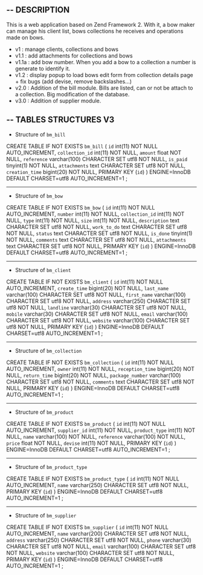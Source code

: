 --
DESCRIPTION
--
This is a web application based on Zend Framework 2.
With it, a bow maker can manage his client list, bows collections he receives and operations made on bows.

* v1 : manage clients, collections and bows
* v1.1 : add attachments for collections and bows
* v1.1a : add bow number. When you add a bow to a collection a number is generate to identify it.
* v1.2 : display popup to load bows edit form from collection details page + fix bugs (add devise, remove backslashes...)
* v2.0 : Addition of the bill module. Bills are listed, can or not be attach to a collection. Big modification of the database.
* v3.0 : Addition of supplier module.

--
TABLES STRUCTURES V3
--

* Structure of `bm_bill`

CREATE TABLE IF NOT EXISTS `bm_bill` (
  `id` int(11) NOT NULL AUTO_INCREMENT,
  `collection_id` int(11) NOT NULL,
  `amount` float NOT NULL,
  `reference` varchar(100) CHARACTER SET utf8 NOT NULL,
  `is_paid` tinyint(1) NOT NULL,
  `attachments` text CHARACTER SET utf8 NOT NULL,
  `creation_time` bigint(20) NOT NULL,
  PRIMARY KEY (`id`)
) ENGINE=InnoDB  DEFAULT CHARSET=utf8 AUTO_INCREMENT=1 ;

-- --------------------------------------------------------

* Structure of `bm_bow`

CREATE TABLE IF NOT EXISTS `bm_bow` (
  `id` int(11) NOT NULL AUTO_INCREMENT,
  `number` int(11) NOT NULL,
  `collection_id` int(11) NOT NULL,
  `type` int(11) NOT NULL,
  `size` int(11) NOT NULL,
  `description` text CHARACTER SET utf8 NOT NULL,
  `work_to_do` text CHARACTER SET utf8 NOT NULL,
  `status` text CHARACTER SET utf8 NOT NULL,
  `is_done` tinyint(1) NOT NULL,
  `comments` text CHARACTER SET utf8 NOT NULL,
  `attachments` text CHARACTER SET utf8 NOT NULL,
  PRIMARY KEY (`id`)
) ENGINE=InnoDB  DEFAULT CHARSET=utf8 AUTO_INCREMENT=1 ;

-- --------------------------------------------------------

* Structure of `bm_client`

CREATE TABLE IF NOT EXISTS `bm_client` (
  `id` int(11) NOT NULL AUTO_INCREMENT,
  `create_time` bigint(20) NOT NULL,
  `last_name` varchar(100) CHARACTER SET utf8 NOT NULL,
  `first_name` varchar(100) CHARACTER SET utf8 NOT NULL,
  `address` varchar(250) CHARACTER SET utf8 NOT NULL,
  `landline` varchar(30) CHARACTER SET utf8 NOT NULL,
  `mobile` varchar(30) CHARACTER SET utf8 NOT NULL,
  `email` varchar(100) CHARACTER SET utf8 NOT NULL,
  `website` varchar(100) CHARACTER SET utf8 NOT NULL,
  PRIMARY KEY (`id`)
) ENGINE=InnoDB  DEFAULT CHARSET=utf8 AUTO_INCREMENT=1 ;

-- --------------------------------------------------------

* Structure of `bm_collection`

CREATE TABLE IF NOT EXISTS `bm_collection` (
  `id` int(11) NOT NULL AUTO_INCREMENT,
  `owner` int(11) NOT NULL,
  `reception_time` bigint(20) NOT NULL,
  `return_time` bigint(20) NOT NULL,
  `package_number` varchar(100) CHARACTER SET utf8 NOT NULL,
  `comments` text CHARACTER SET utf8 NOT NULL,
  PRIMARY KEY (`id`)
) ENGINE=InnoDB  DEFAULT CHARSET=utf8 AUTO_INCREMENT=1 ;

-- --------------------------------------------------------

* Structure of `bm_product`

CREATE TABLE IF NOT EXISTS `bm_product` (
  `id` int(11) NOT NULL AUTO_INCREMENT,
  `supplier_id` int(11) NOT NULL,
  `product_type` int(11) NOT NULL,
  `name` varchar(100) NOT NULL,
  `reference` varchar(100) NOT NULL,
  `price` float NOT NULL,
  `devise` int(11) NOT NULL,
  PRIMARY KEY (`id`)
) ENGINE=InnoDB  DEFAULT CHARSET=utf8 AUTO_INCREMENT=1 ;

-- --------------------------------------------------------

* Structure of `bm_product_type`

CREATE TABLE IF NOT EXISTS `bm_product_type` (
  `id` int(11) NOT NULL AUTO_INCREMENT,
  `name` varchar(250) CHARACTER SET utf8 NOT NULL,
  PRIMARY KEY (`id`)
) ENGINE=InnoDB  DEFAULT CHARSET=utf8 AUTO_INCREMENT=1 ;

-- --------------------------------------------------------

* Structure of `bm_supplier`

CREATE TABLE IF NOT EXISTS `bm_supplier` (
  `id` int(11) NOT NULL AUTO_INCREMENT,
  `name` varchar(200) CHARACTER SET utf8 NOT NULL,
  `address` varchar(250) CHARACTER SET utf8 NOT NULL,
  `phone` varchar(30) CHARACTER SET utf8 NOT NULL,
  `email` varchar(100) CHARACTER SET utf8 NOT NULL,
  `website` varchar(100) CHARACTER SET utf8 NOT NULL,
  PRIMARY KEY (`id`)
) ENGINE=InnoDB  DEFAULT CHARSET=utf8 AUTO_INCREMENT=1 ;